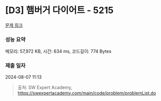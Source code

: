 # [D3] 햄버거 다이어트 - 5215 

[문제 링크](https://swexpertacademy.com/main/code/problem/problemDetail.do?contestProbId=AWT-lPB6dHUDFAVT) 

### 성능 요약

메모리: 57,972 KB, 시간: 634 ms, 코드길이: 774 Bytes

### 제출 일자

2024-08-07 11:13



> 출처: SW Expert Academy, https://swexpertacademy.com/main/code/problem/problemList.do